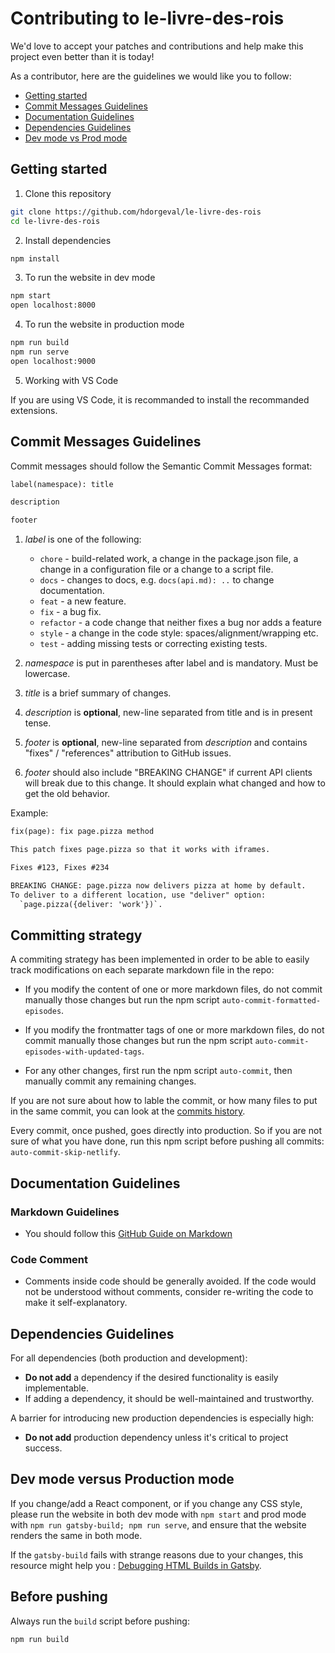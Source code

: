# Contributing to le-livre-des-rois

We'd love to accept your patches and contributions and help make this project even better than it is today!

As a contributor, here are the guidelines we would like you to follow:

- [Getting started](#Getting-started)
- [Commit Messages Guidelines](#Commit-Messages-Guidelines)
- [Documentation Guidelines](#Documentation-Guidelines)
- [Dependencies Guidelines](#Dependencies-Guidelines)
- [Dev mode vs Prod mode](#Dev-mode-versus-production-mode)

## Getting started

1. Clone this repository

```bash
git clone https://github.com/hdorgeval/le-livre-des-rois
cd le-livre-des-rois
```

2. Install dependencies

```bash
npm install
```

3. To run the website in dev mode

```bash
npm start
open localhost:8000
```

4. To run the website in production mode

```bash
npm run build
npm run serve
open localhost:9000
```

5. Working with VS Code

If you are using VS Code, it is recommanded to install the recommanded extensions.

## Commit Messages Guidelines

Commit messages should follow the Semantic Commit Messages format:

```txt
label(namespace): title

description

footer
```

1. _label_ is one of the following:

   - `chore` - build-related work, a change in the package.json file, a change in a configuration file or a change to a script file.
   - `docs` - changes to docs, e.g. `docs(api.md): ..` to change documentation.
   - `feat` - a new feature.
   - `fix` - a bug fix.
   - `refactor` - a code change that neither fixes a bug nor adds a feature
   - `style` - a change in the code style: spaces/alignment/wrapping etc.
   - `test` - adding missing tests or correcting existing tests.

2. _namespace_ is put in parentheses after label and is mandatory. Must be lowercase.
3. _title_ is a brief summary of changes.
4. _description_ is **optional**, new-line separated from title and is in present tense.
5. _footer_ is **optional**, new-line separated from _description_ and contains "fixes" / "references" attribution to GitHub issues.
6. _footer_ should also include "BREAKING CHANGE" if current API clients will break due to this change. It should explain what changed and how to get the old behavior.

Example:

```txt
fix(page): fix page.pizza method

This patch fixes page.pizza so that it works with iframes.

Fixes #123, Fixes #234

BREAKING CHANGE: page.pizza now delivers pizza at home by default.
To deliver to a different location, use "deliver" option:
  `page.pizza({deliver: 'work'})`.
```

## Committing strategy

A commiting strategy has been implemented in order to be able to easily track modifications on each separate markdown file in the repo:

- If you modify the content of one or more markdown files, do not commit manually those changes but run the npm script `auto-commit-formatted-episodes`.

- If you modify the frontmatter tags of one or more markdown files, do not commit manually those changes but run the npm script `auto-commit-episodes-with-updated-tags`.

- For any other changes, first run the npm script `auto-commit`, then manually commit any remaining changes.

If you are not sure about how to lable the commit, or how many files to put in the same commit, you can look at the [commits history](https://github.com/hdorgeval/le-livre-des-rois/commits/master).

Every commit, once pushed, goes directly into production. So if you are not sure of what you have done, run this npm script before pushing all commits: `auto-commit-skip-netlify`.

## Documentation Guidelines

### Markdown Guidelines

- You should follow this [GitHub Guide on Markdown](https://guides.github.com/features/mastering-markdown/)

### Code Comment

- Comments inside code should be generally avoided. If the code would not be understood without comments, consider re-writing the code to make it self-explanatory.

## Dependencies Guidelines

For all dependencies (both production and development):

- **Do not add** a dependency if the desired functionality is easily implementable.
- If adding a dependency, it should be well-maintained and trustworthy.

A barrier for introducing new production dependencies is especially high:

- **Do not add** production dependency unless it's critical to project success.

## Dev mode versus Production mode

If you change/add a React component, or if you change any CSS style, please run the website in both dev mode with `npm start` and prod mode with `npm run gatsby-build; npm run serve`, and ensure that the website renders the same in both mode.

If the `gatsby-build` fails with strange reasons due to your changes, this resource might help you : [Debugging HTML Builds in Gatsby](https://www.gatsbyjs.com/docs/debugging-html-builds/).

## Before pushing

Always run the `build` script before pushing:

```bash
npm run build
```
